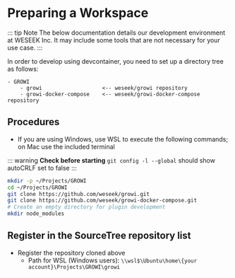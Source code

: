 # Preparing a Workspace

::: tip Note
The below documentation details our development environment at WESEEK Inc.  It may include some tools
that are not necessary for your use case.
:::

In order to develop using devcontainer, you need to set up a directory tree as follows:

```
- GROWI
    - growi                   <-- weseek/growi repository
    - growi-docker-compose    <-- weseek/growi-docker-compose repository
```

## Procedures

* If you are using Windows, use WSL to execute the following commands; on Mac use the included terminal

::: warning
**Check before starting**
`git config -l --global` should show autoCRLF set to false
:::

```bash
mkdir -p ~/Projects/GROWI
cd ~/Projects/GROWI
git clone https://github.com/weseek/growi.git
git clone https://github.com/weseek/growi-docker-compose.git
# Create an empty directory for plugin development
mkdir node_modules
```

## Register in the SourceTree repository list

* Register the repository cloned above
  * Path for WSL (Windows users): `\\wsl$\Ubuntu\home\{your account}\Projects\GROWI\growi`


